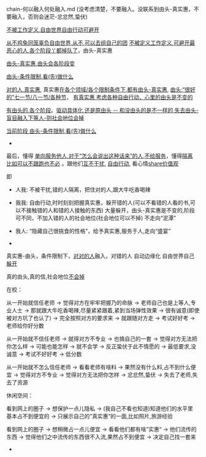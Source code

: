 
chain-何以融入何处融入.md (没考虑清楚，不要融入。没联系到由头-真实惠，不要融入，否则会迷茫-忿忿然,蛰伏)

[不被工作定义,自由世界自由行动可避开](https://www.v2ex.com/notes/28139)

[从不鸡兔同笼辜负自由世界,从不,可以去组自己的团](https://github.com/7900ms/000nottheater_deserted_systemlibrary/blob/master/supplementary/term-心理-自由世界.md) [不被定义工作定义,可避开最恶心的人,各个阶段丫都掉队了](https://github.com/7900ms/000nottheater_deserted_systemlibrary/blob/master/supplementary/chain-近朱者赤.md)，由头-真实惠

[由头-真实惠](https://github.com/7900ms/000nottheater_deserted_systemlibrary/tree/master/small),[由头会各阶段变](https://github.com/7900ms/000nottheater_deserted_systemlibrary/blob/master/supplementary/chain-night-call.md)

[由头-条件限制,看(先)做什么](https://ruby-china.org/notes/4055)

[对的人,真实惠](https://github.com/7900ms/000nottheater_deserted_systemlibrary/tree/master/small), 真实惠[在各个领域/各个限制条件下,都有由头-真实惠](ttps://github.com/7900ms/000nottheater_deserted_systemlibrary/tree/master/small), [由头:“很好的”七一节/八一节/各种节](https://ruby-china.org/notes/4055)， [有真实惠 考虑各种自由行动，心里的由头是不变的](https://www.v2ex.com/notes/28139)

[有由头的,各个阶段](https://github.com/7900ms/000nottheater_deserted_systemlibrary/blob/master/supplementary/chain-night-call.md)。[驱动具体化,还是原由头 -- 和没由头的是不一样的,失去由头-盲目融入下等人-则社会地位会掉](https://github.com/7900ms/000nottheater_deserted_systemlibrary/blob/master/supplementary/term-躲避后-侦探游记.md)

[当前阶段 由头-条件限制,看(先)做什么](https://ruby-china.org/notes/4055)

-

最后，懂得 [单向服务他人,对于“怎么会说出这种话来”的人,不给服务](https://github.com/7900ms/000nottheater_deserted_systemlibrary/blob/master/supplementary/term-聊儿-怎么会说出这种话来.md)，懂得[隔离](https://github.com/7900ms/000nottheater_deserted_systemlibrary/blob/master/supplementary/chain-separating-隔离导致更好的隔离.md) [比如可以不跟跑也不必](https://github.com/7900ms/000nottheater_deserted_systemsoftware/tree/master/net-account-manager-overseas) 。跟他们[互不干扰](https://github.com/7900ms/000nottheater_deserted_systemlibrary/blob/master/supplementary/term-躲避后-侦探游记.md), [自由行动](https://github.com/7900ms/000nottheater_deserted_systemlibrary/blob/master/supplementary/term-心理-自由世界.md), 看心情[share价值观](https://github.com/7900ms/000nottheater_deserted_systemlibrary/blob/master/small/share.md)

即
- 人我: 不被干扰,错的人隔离，把住对的人,跟大牛吃香喝辣
- 我我: 自由行动,时时刻刻把握真实惠，躲开错的人(可以不看错的人看的书,可以不接触错的人和错的人接触的东西) 大量躲开，由头-真实惠是不变的,阶段可不同，不加入错的人的社会地位(社会地位可以不掉) 不走向“泥潭”
- 我人: “隐藏自己很挑食的性格”，给予真实惠,服务于人,走向“盛宴”

-

真实惠-由头，条件限制下，[对对的人](https://github.com/7900ms/000nottheater_deserted_systemlibrary/blob/master/supplementary/term-躲避后-侦探游记.md)融入，对错的人 自动边缘化 自由世界自己[躲开](https://github.com/7900ms/000nottheater_deserted_systemlibrary/blob/master/supplementary/term-心理-自由世界.md) 

真的由头,真的信,社会地位[不会掉](https://github.com/7900ms/000nottheater_deserted_systemlibrary/blob/master/supplementary/term-躲避后-侦探游记.md)



在校：

从一开始就信任老师 -> 觉得对方在牢牢把握乃的命脉 -> 老师自己也是上等人,专业人士 -> 那就跟大牛吃香喝辣,尽量紧紧跟着,紧到当场弹性效果 -> 很有诚意(即使被对方坑了也认了) -> 完全按照对方的要求来 -> 就跟随对方走 -> 考试好好考 -> 老师给你好分数 

从一开始就不信任老师 -> 就得对方不专业 -> 也搞自己的一套 -> 觉得对方无法把你怎么样 -> 可能也能怎样 -> 就不会学 -> 反正蛰伏于此不情愿的 -> 最低要求,没诚意 -> 考试不好好考 -> 低分数

从一开始就不怎么信任老师 -> 看看老师有啥料 -> 果然没有什么料,占不到什么便宜 -> 觉得对方不专业 -> 觉得对方无法把你怎样 -> 忿忿然,蛰伏 -> 失去了老师,失去了资源 

休闲空间：

看到网上的圈子 -> 想保护一点儿隐私 -> (我自己不看也知道)知道他们的水平里 基本占不到便宜的 -> 只展示自己的”真实惠“的一面,比如照片,旅游经验

看到网上的圈子 -> 想稍微占一点儿便宜 -> 看看他们都有啥”实惠“ -> 他们流传的东西 -> 觉得他们之中流传的东西很不入流,果然占不到便宜 -> 决定自己找一套来





-
